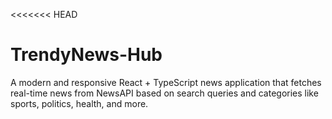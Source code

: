 <<<<<<< HEAD
# TrendyNews-Hub
A modern and responsive React + TypeScript news application that fetches real-time news from NewsAPI based on search queries and categories like sports, politics, health, and more.


